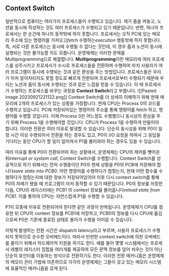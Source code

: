 ## Context Switch
일반적으로 컴퓨터는 여러가지 프로세스들이 수행되고 있습니다. 제가 줌을 켜놓고, 노션을 동시에 작성하는 것도 여러 프로세스가 수행되고 있기 때문입니다. 반면, 하나의 프로세서는 한 순간에 하나의 동작밖에 하지 못합니다. 프로세서는 오직 PC에 있는 메모리 주소에 있는 명령어를 가져오고*fetch* 수행하는*execution* 행동밖에 하지 못합니다. 즉, 서로 다른 프로세스는 동시에 수행될 수 없다는 것인데, 이 경우 줌과 노션이 동시에 실행되는 것은 불가능할 지도 모릅니다. 운영체제는 이러한 문제를 Multiprogramming으로 해결합니다.
**Multiprogramming**이란 메모리에 여러 프로세스를 상주시키고 프로세서가 수시로 프로세스들을 전환하며 수행하여 마치 사용자가 여러 프로그램이 동시에 수행되는 것과 같은 환상을 주는 방법입니다. 프로세스들은 우리가 미처 알아차리지도 못할 정도로 빠르게 전환되며 프로세서로부터 수행되기 때문에 우리는 노션과 줌이 동시에 수행되는 것과 같은 느낌을 받을 수 있습니다. 이 때 프로세서가 수행하는 프로세스를 바꾸는 과정을 **Context Switch**라고 부릅니다.
![[Pasted image 20230921221122.png]]
Context Switch를 더 상세히 이해하기 위해 현재 메모리에 2개의 프로세스가 있는 상황을 가정합니다. 현재 CPU는 Process 0의 코드를 수행하고 있습니다. PC에 저장되어있는 명령어의 주소를 통해 명령어를 fetch 하고, 명령어를 수행할 것입니다. 이제 Process 0은 어느정도 수행했으니 동시성의 환상을 주기 위해 Process 1을 수행해야할 것입니다. CPU가 Process 1을 수행하게 만들어야 합니다.
이러한 전환은 여러 이유로 발생할 수 있습니다. 단순히 동시성을 위해 P0이 일정 시간 이상 수행되어서 전환을 하는 경우도 있고, P0이 I/O 요청을 하여서 그 응답을 기다리는 동안 CPU가 할 일이 없어져서 P1를 불러와야 하는 경우도 있을 수 있습니다.

여러 이유를 통해 P0이 전환되어야 하는 상황에서, 운영체제는 CPU의 제어를 뺏어온 뒤*interrupt or system call*, Context Switch를 수행합니다. Context Switch를 성공적으로 하기 위해서는 먼저 수행중이던 P0의 현재 상황을 P0의 PCB에 저장해야 합니다*save state into PCB0*. 어떤 명령어를 수행하다가 멈췄는지, 현재 어떤 함수를 수행하다가 멈췄는지에 대한 정보가 저장되어있어야 이후 다시 context switch를 통해 P0의 차례가 됐을 때 프로그램이 마저 동작할 수 있기 때문입니다. P0의 정보를 저장한 다음, CPU의 레지스터에는 PCB1 의 context 정보를 불러옵니다*reload state from PCB1*. 이를 통하여 CPU는 자연스럽게 P1을 수행할 수 있습니다.

P1이 모종에 이유로 전환되어야 한다면 같은 과정이 반복됩니다. 운영체제가 CPU를 점유한 뒤 CPU의 context 정보를 PCB1에 저장하고, PCB0의 정보를 다시 CPU에 옮김으로써 P0은 기존에 종료된 상태로 돌아가 수행을 이어갈 수 있습니다.

이렇게 발생하는 전환 시간은 dispatch latency라고 부르며, 사용자 프로세스가 수행되지 못하므로 순수한 오버헤드이다. 따라서 빈번한 context switch에 의한 오버헤드를 줄이기 위해서 하드웨어적 지원을 하기도 한다. 예를 들어 몇몇 시스템에서는 프로세서 레벨의 레지스터 집합을 여러개를 제공하여 모든 문맥 정보를 덮어 씌우는 것이 아닌 단순히 포인터를 이동하는 방식으로 전환하기도 한다. 이러한 전환 매커니즘은 운영체제의 메모리 관리 기법에 의존하므로 각각의 운영체제는 그들이 갖고 있는 메모리 시스템에 효율적인 매커니즘을 갖게 된다.